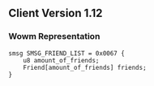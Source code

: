 ## Client Version 1.12

### Wowm Representation
```rust,ignore
smsg SMSG_FRIEND_LIST = 0x0067 {
    u8 amount_of_friends;    
    Friend[amount_of_friends] friends;    
}

```
